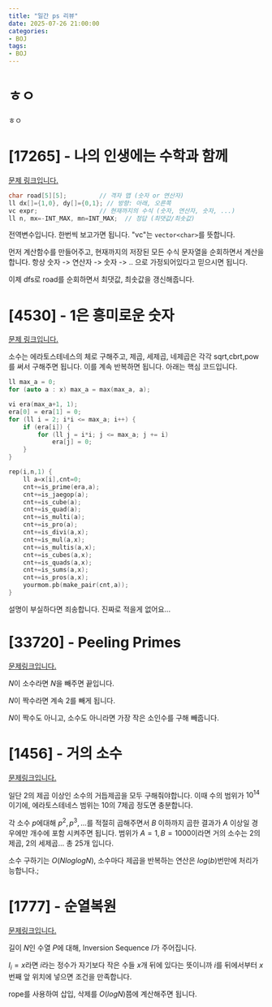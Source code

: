 ```yaml
---
title: "일간 ps 리뷰"
date: 2025-07-26 21:00:00
categories:
- BOJ
tags:
- BOJ
---
```

# ㅎㅇ
ㅎㅇ

# [17265] - 나의 인생에는 수학과 함께
[문제 링크입니다.](https://www.acmicpc.net/problem/17265)

```cpp
char road[5][5];         // 격자 맵 (숫자 or 연산자)
ll dx[]={1,0}, dy[]={0,1}; // 방향: 아래, 오른쪽
vc expr;                 // 현재까지의 수식 (숫자, 연산자, 숫자, ...)
ll n, mx=-INT_MAX, mn=INT_MAX;  // 정답 (최댓값/최솟값)
```

전역변수입니다. 한번씩 보고가면 됩니다. "vc"는 `vector<char>`를 뜻합니다.

먼저 계산함수를 만들어주고, 현재까지의 저장된 모든 수식 문자열을 순회하면서 계산을 합니다. 항상 숫자 -> 연산자 -> 숫자 -> .. 으로 가정되어있다고 믿으시면 됩니다.

이제 dfs로 road를 순회하면서 최댓값, 최솟값을 갱신해줍니다.

# [4530] - 1은 흥미로운 숫자
[문제 링크입니다.](https://www.acmicpc.net/problem/4530)

소수는 에라토스테네스의 체로 구해주고, 제곱, 세제곱, 네제곱은 각각 sqrt,cbrt,pow를 써서 구해주면 됩니다. 이를 계속 반복하면 됩니다. 아래는 핵심 코드입니다.

```cpp
ll max_a = 0;
for (auto a : x) max_a = max(max_a, a);

vi era(max_a+1, 1);
era[0] = era[1] = 0;
for (ll i = 2; i*i <= max_a; i++) {
    if (era[i]) {
        for (ll j = i*i; j <= max_a; j += i)
            era[j] = 0;
    }
}

rep(i,n,1) {
    ll a=x[i],cnt=0;
    cnt+=is_prime(era,a);
    cnt+=is_jaegop(a);
    cnt+=is_cube(a);
    cnt+=is_quad(a);
    cnt+=is_multi(a);
    cnt+=is_pro(a);
    cnt+=is_divi(a,x);
    cnt+=is_mul(a,x);
    cnt+=is_multis(a,x);
    cnt+=is_cubes(a,x);
    cnt+=is_quads(a,x);
    cnt+=is_sums(a,x);
    cnt+=is_pros(a,x);
    yourmom.pb(make_pair(cnt,a));
}
```

설명이 부실하다면 죄송합니다. 진짜로 적을게 없어요...

# [33720] - Peeling Primes
[문제링크입니다.](https://www.acmicpc.net/problem/33720)

$N$이 소수라면 $N$을 빼주면 끝입니다.

$N$이 짝수라면 계속 2를 빼게 됩니다.

$N$이 짝수도 아니고, 소수도 아니라면 가장 작은 소인수를 구해 빼줍니다.

# [1456] - 거의 소수
[문제링크입니다.](https://www.acmicpc.net/problem/1456)

일단 2의 제곱 이상인 소수의 거듭제곱을 모두 구해줘야합니다. 이때 수의 범위가 $10^{14}$이기에, 에라토스테네스 범위는 10의 7제곱 정도면 충분합니다.

각 소수 $p$에대해 $p^2, p^3, \dots$를 적절히 곱해주면서 $B$ 이하까지 곱한 결과가 $A$ 이상일 경우에만 개수에 포함 시켜주면 됩니다. 범위가 $A=1, B=1000$이라면 거의 소수는 2의 제곱, 2의 세제곱... 총 25개 입니다. 

소수 구하기는 $O(N log log N)$, 소수마다 제곱을 반복하는 연산은 $log(b)$번만에 처리가능합니다.;

# [1777] - 순열복원
[문제링크입니다.](https://www.acmicpc.net/problem/1777)

길이 $N$인 수열 $P$에 대해, Inversion Sequence $I$가 주어집니다.

$I_i = x$라면 $i$라는 정수가 자기보다 작은 수들 $x$개 뒤에 있다는 뜻이니까 $i$를 뒤에서부터 $x$번째 앞 위치에 넣으면 조건을 만족합니다.

rope를 사용하여 삽입, 삭제를 $O(log N)$쯤에 계산해주면 됩니다.